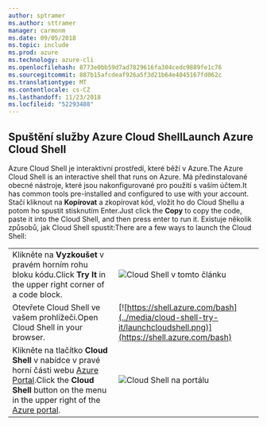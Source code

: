 ```yaml
---
author: sptramer
ms.author: sttramer
manager: carmonm
ms.date: 09/05/2018
ms.topic: include
ms.prod: azure
ms.technology: azure-cli
ms.openlocfilehash: 8773e0bb59d7ad7829616fa304cedc9889fe1c76
ms.sourcegitcommit: 887b15afcdeaf926a5f3d21b64e4045167fd062c
ms.translationtype: MT
ms.contentlocale: cs-CZ
ms.lasthandoff: 11/23/2018
ms.locfileid: "52293488"
---
```

## <a name="launch-azure-cloud-shell"></a><span data-ttu-id="fda87-101">Spuštění služby Azure Cloud Shell</span><span class="sxs-lookup"><span data-stu-id="fda87-101">Launch Azure Cloud Shell</span></span>

<span data-ttu-id="fda87-102">Azure Cloud Shell je interaktivní prostředí, které běží v Azure.</span><span class="sxs-lookup"><span data-stu-id="fda87-102">The Azure Cloud Shell is an interactive shell that runs on Azure.</span></span> <span data-ttu-id="fda87-103">Má předinstalované obecné nástroje, které jsou nakonfigurované pro použití s vaším účtem.</span><span class="sxs-lookup"><span data-stu-id="fda87-103">It has common tools pre-installed and configured to use with your account.</span></span> <span data-ttu-id="fda87-104">Stačí kliknout na **Kopírovat** a zkopírovat kód, vložit ho do Cloud Shellu a potom ho spustit stisknutím Enter.</span><span class="sxs-lookup"><span data-stu-id="fda87-104">Just click the **Copy** to copy the code, paste it into the Cloud Shell, and then press enter to run it.</span></span>  <span data-ttu-id="fda87-105">Existuje několik způsobů, jak Cloud Shell spustit:</span><span class="sxs-lookup"><span data-stu-id="fda87-105">There are a few ways to launch the Cloud Shell:</span></span>

|   | |
|-----------------------------------------------|---|
| <span data-ttu-id="fda87-106">Klikněte na **Vyzkoušet** v pravém horním rohu bloku kódu.</span><span class="sxs-lookup"><span data-stu-id="fda87-106">Click **Try It** in the upper right corner of a code block.</span></span> | ![Cloud Shell v tomto článku](../media/cloud-shell-try-it/cli-try-it.png) |
| <span data-ttu-id="fda87-108">Otevřete Cloud Shell ve vašem prohlížeči.</span><span class="sxs-lookup"><span data-stu-id="fda87-108">Open Cloud Shell in your browser.</span></span> | [![https://shell.azure.com/bash](../media/cloud-shell-try-it/launchcloudshell.png)](https://shell.azure.com/bash) |
| <span data-ttu-id="fda87-109">Klikněte na tlačítko **Cloud Shell** v nabídce v pravé horní části webu [Azure Portal](https://portal.azure.com).</span><span class="sxs-lookup"><span data-stu-id="fda87-109">Click the **Cloud Shell** button on the menu in the upper right of the [Azure portal](https://portal.azure.com).</span></span> | ![Cloud Shell na portálu](../media/cloud-shell-try-it/cloud-shell-menu.png) |

